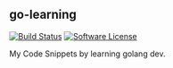 ## go-learning

[![Build Status](https://travis-ci.org/researchlab/go-learning.svg?branch=master)](https://travis-ci.org/researchlab/go-learning)
[![Software License](https://img.shields.io/badge/License-MIT-orange.svg?style=flat-square)](https://github.com/researchlab/golearning/blob/master/LICENSE.md)

My Code Snippets by learning golang dev.
